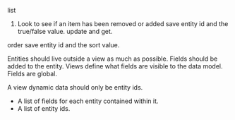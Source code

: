 list
1. Look to see if an item has been removed or added
save entity id and the true/false value.
update and get.

order
save entity id and the sort value.

Entities should live outside a view as much as possible.
Fields should be added to the entity.
Views define what fields are visible to the data model. Fields are global.

A view dynamic data should only be entity ids.
* A list of fields for each entity contained within it.
* A list of entity ids.

